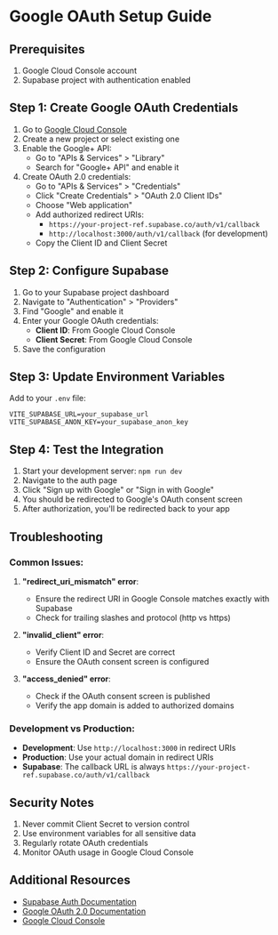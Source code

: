 # Google OAuth Setup Guide

## Prerequisites
1. Google Cloud Console account
2. Supabase project with authentication enabled

## Step 1: Create Google OAuth Credentials

1. Go to [Google Cloud Console](https://console.cloud.google.com/)
2. Create a new project or select existing one
3. Enable the Google+ API:
   - Go to "APIs & Services" > "Library"
   - Search for "Google+ API" and enable it
4. Create OAuth 2.0 credentials:
   - Go to "APIs & Services" > "Credentials"
   - Click "Create Credentials" > "OAuth 2.0 Client IDs"
   - Choose "Web application"
   - Add authorized redirect URIs:
     - `https://your-project-ref.supabase.co/auth/v1/callback`
     - `http://localhost:3000/auth/v1/callback` (for development)
   - Copy the Client ID and Client Secret

## Step 2: Configure Supabase

1. Go to your Supabase project dashboard
2. Navigate to "Authentication" > "Providers"
3. Find "Google" and enable it
4. Enter your Google OAuth credentials:
   - **Client ID**: From Google Cloud Console
   - **Client Secret**: From Google Cloud Console
5. Save the configuration

## Step 3: Update Environment Variables

Add to your `.env` file:
```env
VITE_SUPABASE_URL=your_supabase_url
VITE_SUPABASE_ANON_KEY=your_supabase_anon_key
```

## Step 4: Test the Integration

1. Start your development server: `npm run dev`
2. Navigate to the auth page
3. Click "Sign up with Google" or "Sign in with Google"
4. You should be redirected to Google's OAuth consent screen
5. After authorization, you'll be redirected back to your app

## Troubleshooting

### Common Issues:

1. **"redirect_uri_mismatch" error**:
   - Ensure the redirect URI in Google Console matches exactly with Supabase
   - Check for trailing slashes and protocol (http vs https)

2. **"invalid_client" error**:
   - Verify Client ID and Secret are correct
   - Ensure the OAuth consent screen is configured

3. **"access_denied" error**:
   - Check if the OAuth consent screen is published
   - Verify the app domain is added to authorized domains

### Development vs Production:

- **Development**: Use `http://localhost:3000` in redirect URIs
- **Production**: Use your actual domain in redirect URIs
- **Supabase**: The callback URL is always `https://your-project-ref.supabase.co/auth/v1/callback`

## Security Notes

1. Never commit Client Secret to version control
2. Use environment variables for all sensitive data
3. Regularly rotate OAuth credentials
4. Monitor OAuth usage in Google Cloud Console

## Additional Resources

- [Supabase Auth Documentation](https://supabase.com/docs/guides/auth)
- [Google OAuth 2.0 Documentation](https://developers.google.com/identity/protocols/oauth2)
- [Google Cloud Console](https://console.cloud.google.com/)
